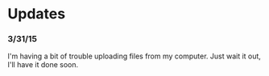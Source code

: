 # Updates

### 3/31/15
I'm having a bit of trouble uploading files from my computer. Just wait it out, I'll have it done soon.
